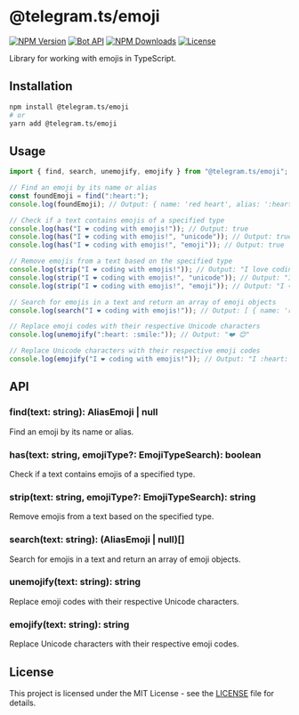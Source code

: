 # @telegram.ts/emoji

[![NPM Version](https://img.shields.io/npm/v/@telegram.ts/emoji)](https://www.npmjs.com/package/@telegram.ts/emoji)
[![Bot API](https://img.shields.io/badge/Bot%20API-v.7.1-00aced.svg?style=flat-square&logo=telegram)](https://core.telegram.org/bots/api)
[![NPM Downloads](https://img.shields.io/npm/dt/@telegram.ts/emoji.svg?maxAge=3600)](https://www.npmjs.com/package/@telegram.ts/emoji)
[![License](https://img.shields.io/npm/l/@telegram.ts/emoji)](https://github.com/telegramsjs/plugins/blob/main/LICENSE)

Library for working with emojis in TypeScript.

## Installation

```bash
npm install @telegram.ts/emoji
# or
yarn add @telegram.ts/emoji
```

## Usage

```typescript
import { find, search, unemojify, emojify } from "@telegram.ts/emoji";

// Find an emoji by its name or alias
const foundEmoji = find(":heart:");
console.log(foundEmoji); // Output: { name: 'red heart', alias: ':heart:', slug: '2764', ... }

// Check if a text contains emojis of a specified type
console.log(has("I ❤️ coding with emojis!")); // Output: true
console.log(has("I ❤️ coding with emojis!", "unicode")); // Output: true
console.log(has("I ❤️ coding with emojis!", "emoji")); // Output: true

// Remove emojis from a text based on the specified type
console.log(strip("I ❤️ coding with emojis!")); // Output: "I love coding with emojis!"
console.log(strip("I ❤️ coding with emojis!", "unicode")); // Output: "I love ❤️ coding with emojis!"
console.log(strip("I ❤️ coding with emojis!", "emoji")); // Output: "I ❤️ coding with emojis!"

// Search for emojis in a text and return an array of emoji objects
console.log(search("I ❤️ coding with emojis!")); // Output: [ { name: 'red heart', alias: ':heart:', ... }, ... ]

// Replace emoji codes with their respective Unicode characters
console.log(unemojify(":heart: :smile:")); // Output: "❤️ 😊"

// Replace Unicode characters with their respective emoji codes
console.log(emojify("I ❤️ coding with emojis!")); // Output: "I :heart: coding with :smile:!"
```

## API

### find(text: string): AliasEmoji | null

Find an emoji by its name or alias.

### has(text: string, emojiType?: EmojiTypeSearch): boolean

Check if a text contains emojis of a specified type.

### strip(text: string, emojiType?: EmojiTypeSearch): string

Remove emojis from a text based on the specified type.

### search(text: string): (AliasEmoji | null)[]

Search for emojis in a text and return an array of emoji objects.

### unemojify(text: string): string

Replace emoji codes with their respective Unicode characters.

### emojify(text: string): string

Replace Unicode characters with their respective emoji codes.

## License

This project is licensed under the MIT License - see the [LICENSE](https://github.com/telegramsjs/emoji/blob/main/LICENSE) file for details.

